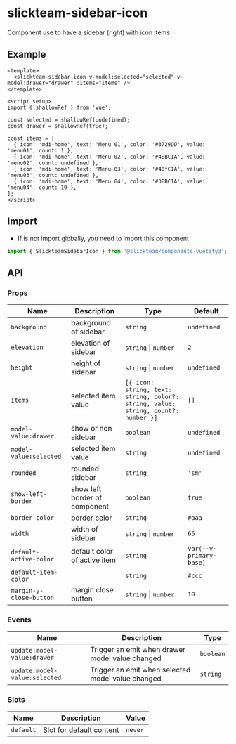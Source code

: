 # slickteam-sidebar-icon

Component use to have a sidebar (right) with icon items

## Example

```vue
<template>
  <slickteam-sidebar-icon v-model:selected="selected" v-model:drawer="drawer" :items="items" />
</template>

<script setup>
import { shallowRef } from 'vue';

const selected = shallowRef(undefined);
const drawer = shallowRef(true);

const items = [
  { icon: 'mdi-home', text: 'Menu 01', color: '#3729DD', value: 'menu01', count: 1 },
  { icon: 'mdi-home', text: 'Menu 02', color: '#4EBC1A', value: 'menu02', count: undefined },
  { icon: 'mdi-home', text: 'Menu 03', color: '#40fC1A', value: 'menu03', count: undefined },
  { icon: 'mdi-home', text: 'Menu 04', color: '#3EBC1A', value: 'menu04', count: 19 },
];
</script>
```

## Import

- If is not import globally, you need to import this component

```js
import { SlickteamSidebarIcon } from '@slickteam/components-vuetify3';
```

## API

### Props

| Name                    | Description                   | Type                                                                              | Default                 |
| ----------------------- | ----------------------------- | --------------------------------------------------------------------------------- | ----------------------- |
| `background`            | background of sidebar         | `string`                                                                          | `undefined`             |
| `elevation`             | elevation of sidebar          | `string` \| `number`                                                              | `2`                     |
| `height`                | height of sidebar             | `string` \| `number`                                                              | `undefined`             |
| `items`                 | selected item value           | `[{ icon: string, text: string, color?: string, value: string, count?: number }]` | `[]`                    |
| `model-value:drawer`    | show or non sidebar           | `boolean`                                                                         | `undefined`             |
| `model-value:selected`  | selected item value           | `string`                                                                          | `undefined`             |
| `rounded`               | rounded sidebar               | `string`                                                                          | `'sm'`                  |
| `show-left-border`      | show left border of component | `boolean`                                                                         | `true`                  |
| `border-color`          | border color                  | `string`                                                                          | `#aaa`                  |
| `width`                 | width of sidebar              | `string` \| `number`                                                              | `65`                    |
| `default-active-color`  | default color of active item  | `string`                                                                          | `var(--v-primary-base)` |
| `default-item-color`    |                               | `string`                                                                          | `#ccc`                  |
| `margin-y-close-button` | margin close button           | `string` \| `number`                                                              | `10`                    |

### Events

| Name                          | Description                                       | Type      |
| ----------------------------- | ------------------------------------------------- | --------- |
| `update:model-value:drawer`   | Trigger an emit when drawer model value changed   | `boolean` |
| `update:model-value:selected` | Trigger an emit when selected model value changed | `string`  |

### Slots

| Name      | Description              | Value   |
| --------- | ------------------------ | ------- |
| `default` | Slot for default content | `never` |
